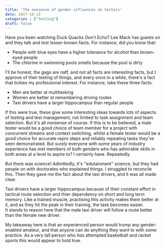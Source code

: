 ```yaml
---
title: 'The nonsense of gender-influences on testers'
date: 2017-10-13
categories : ["testing"]
draft: false
---
```


Have you been watching Duck Quacks Don't Echo? Lee Mack has guests on and they talk and test lesser-known facts. For instance, did you know that:  

*   People with blue eyes have a higher tolerance for alcohol than brown-eyed people
*   The chlorine in swimming pools smells because the pool is dirty

I'll be honest, the gags are naff, and not all facts are interesting facts, but I approve of their testing of things, and every once in a while, there's a fact that tickles my professional interest. For instance, take these three facts:  

*   Men are better at multitasking
*   Women are better at remembering driving routes
*   Taxi drivers have a larger hippocampus than regular people

If this were true, these give some interesting ideas towards lots of aspects of testing and test management, not limited to task assignment and team selection. But it's all nonsense of course. If this is to be believed, a male tester would be a good choice of team member for a project with concurrent streams and context switching, whilst a female tester would be a good choice for accurate repro steps and reliably repeating tasks they've seen demonstrated. But _surely_ everyone with some years of industry experience has met members of both genders who has admirable skills in both areas at a level to aspire to? I certainly have. Repeatedly.  
  
But there was science! Admittedly, it's "edutainment" science, but they had people on with doctorates who explained things. I struggled to reconcile this. Then they gave me the fact about the taxi drivers, and it was all made clear.  
  
Taxi drivers have a larger hippocampus because of their constant effort in tactical route selection and thier dependency on short and long term memory. Like a trained muscle, practising this activity makes them better at it, and as they hit the peak in their training, the task becomes easier.  
It stands to reason here that the male taxi driver will follow a route better than the female new driver.  
  
My takeaway here is that an experienced person would trump any gender-enabled amateur, and that anyone can do anything they want to with some practice. As a very tall person who _has_ attempted basketball and racket sports this would appear to hold true.